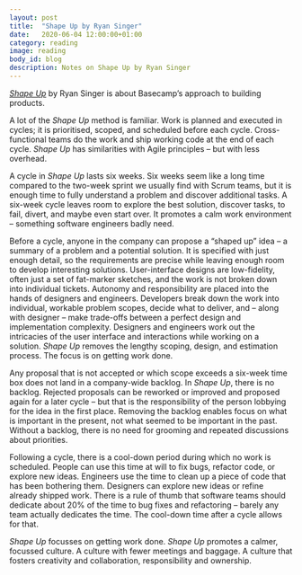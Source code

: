 ```yaml
---
layout: post
title:  "Shape Up by Ryan Singer"
date:   2020-06-04 12:00:00+01:00
category: reading
image: reading
body_id: blog
description: Notes on Shape Up by Ryan Singer
---
```


_[Shape Up](https://basecamp.com/shapeup)_ by Ryan Singer is about Basecamp’s approach to building products.

A lot of the _Shape Up_ method is familiar. Work is planned and executed in cycles; it is prioritised, scoped, and scheduled before each cycle. Cross-functional teams do the work and ship working code at the end of each cycle. _Shape Up_ has similarities with Agile principles – but with less overhead.

A cycle in _Shape Up_ lasts six weeks. Six weeks seem like a long time compared to the two-week sprint we usually find with Scrum teams, but it is enough time to fully understand a problem and discover additional tasks. A six-week cycle leaves room to explore the best solution, discover tasks, to fail, divert, and maybe even start over. It promotes a calm work environment – something software engineers badly need. 

Before a cycle, anyone in the company can propose a “shaped up” idea – a summary of a problem and a potential solution. It is specified with just enough detail, so the requirements are precise while leaving enough room to develop interesting solutions. User-interface designs are low-fidelity, often just a set of fat-marker sketches, and the work is not broken down into individual tickets.  Autonomy and responsibility are placed into the hands of designers and engineers. Developers break down the work into individual, workable problem scopes, decide what to deliver, and – along with designer – make trade-offs between a perfect design and implementation complexity. Designers and engineers work out the intricacies of the user interface and interactions while working on a solution. _Shape Up_ removes the lengthy scoping, design, and estimation process. The focus is on getting work done.

Any proposal that is not accepted or which scope exceeds a six-week time box does not land in a company-wide backlog. In _Shape Up_, there is no backlog. Rejected proposals can be reworked or improved and proposed again for a later cycle – but that is the responsibility of the person lobbying for the idea in the first place. Removing the backlog enables focus on what is important in the present, not what seemed to be important in the past. Without a backlog, there is no need for grooming and repeated discussions about priorities. 

Following a cycle, there is a cool-down period during which no work is scheduled. People can use this time at will to fix bugs, refactor code, or explore new ideas. Engineers use the time to clean up a piece of code that has been bothering them. Designers can explore new ideas or refine already shipped work. There is a rule of thumb that software teams should dedicate about 20% of the time to bug fixes and refactoring – barely any team actually dedicates the time. The cool-down time after a cycle allows for that. 

_Shape Up_ focusses on getting work done. _Shape Up_ promotes a calmer, focussed culture. A culture with fewer meetings and baggage. A culture that fosters creativity and collaboration, responsibility and ownership. 
